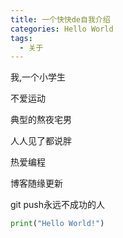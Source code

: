 ```yaml
---
title: 一个快快de自我介绍
categories: Hello World
tags:
  - 关于
---
```


我,一个小学生

不爱运动

典型的熬夜宅男

人人见了都说胖

热爱编程

博客随缘更新

git push永远不成功的人

```python
print("Hello World!")
```
